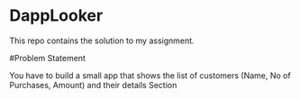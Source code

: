 # DappLooker
This repo contains the solution to my assignment.
  
#Problem Statement 

You have to build a small app that shows the list of customers (Name, No of Purchases, Amount) and their details Section
